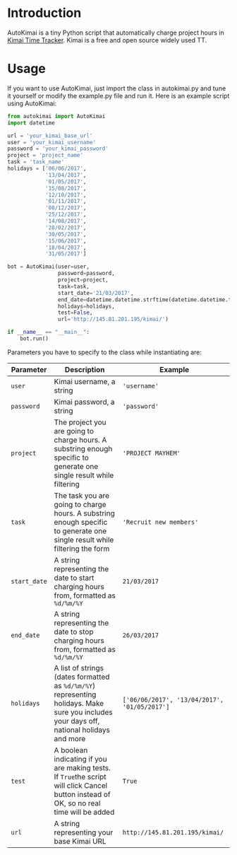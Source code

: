 # Introduction

AutoKimai is a tiny Python script that automatically charge project hours in [Kimai Time Tracker](http://www.kimai.org/). Kimai is a free and open source widely used TT.

# Usage

If you want to use AutoKimai, just import the class in autokimai.py and tune it yourself or modify the example.py file and run it. Here is an example script using AutoKimai:

````python
from autokimai import AutoKimai
import datetime

url = 'your_kimai_base_url'
user = 'your_kimai_username'
password = 'your_kimai_password'
project = 'project_name'
task = 'task_name'
holidays = ['06/06/2017',
            '13/04/2017',
            '01/05/2017',
            '15/08/2017',
            '12/10/2017',
            '01/11/2017',
            '08/12/2017',
            '25/12/2017',
            '14/08/2017',
            '28/02/2017',
            '30/05/2017',
            '15/06/2017',
            '18/04/2017',
            '31/05/2017']

bot = AutoKimai(user=user,
                password=password,
                project=project,
                task=task,
                start_date='21/03/2017',
                end_date=datetime.datetime.strftime(datetime.datetime.today(),'%d/%m/%Y'),
                holidays=holidays,
                test=False,
                url='http://145.81.201.195/kimai/')

if __name__ == "__main__":
    bot.run()
````

Parameters you have to specify to the class while instantiating are:

| Parameter | Description | Example |
| ------------- | ------------- | ----- |
| `user`      | Kimai username, a string | `'username'` |
| `password`  | Kimai password, a string | `'password'` |
| `project`   | The project you are going to charge hours. A substring enough specific to generate one single result while filtering | `'PROJECT MAYHEM'` |
| `task` | The task you are going to charge hours. A substring enough specific to generate one single result while filtering the form | `'Recruit new members'` |
| `start_date` | A string representing the date to start charging hours from, formatted as `%d/%m/%Y` | `21/03/2017` |
| `end_date` | A string representing the date to stop charging hours from, formatted as  `%d/%m/%Y` | `26/03/2017` |
| `holidays` | A list of strings (dates formatted as `%d/%m/%Y`) representing holidays. Make sure you includes your days off, national holidays and more | `['06/06/2017', '13/04/2017', '01/05/2017']` |
| `test` | A boolean indicating if you are making tests. If `True`the script will click Cancel button instead of OK, so no real time will be added | `True` |
| `url` | A string representing your base Kimai URL | `http://145.81.201.195/kimai/` | 